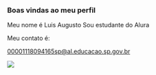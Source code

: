 ### Boas vindas ao meu perfil ###
Meu nome é Luis Augusto
Sou estudante do Alura

Meu contato é:

00001118094165sp@al.educacao.sp.gov.br

![](https://media.tenor.com/MXpzFUsxcT0AAAAM/logic-engineer.gif)


